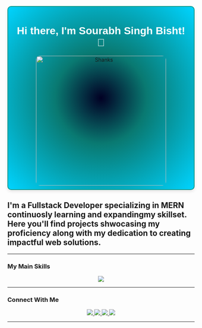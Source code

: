 

<div align="center" style="border: 2px solid #009688; width:350px height:350px; border-radius: 10px; box-shadow: 0 4px 8px rgba(0, 0, 0, 0.1); padding: 10px; background: radial-gradient(circle, rgba(2,0,36,1) 0%, rgba(9,121,113,1) 35%, rgba(0,212,255,1) 100%);">
  <h1 style="font-family: 'Trebuchet MS', sans-serif; color: white;">Hi there, I'm Sourabh Singh Bisht! 👋</h1>
  <img src="https://shorturl.at/In5Su" alt="Shanks" width="350" style="border-radius: 10px;" />
</div>

## I'm a Fullstack Developer specializing in MERN continuosly learning and expandingmy skillset. Here you'll find projects shwocasing my proficiency along with my dedication to creating impactful web solutions.

---

### My Main Skills

<p align="center">
  <a href="https://skillicons.dev">
    <img src="https://skillicons.dev/icons?i=js,html,css,bootstrap,tailwind,java,ts,nodejs,express,react,mongodb,mysql,sequelize,git,github,firebase,netlify,postman,vscode,vite&perline=10" />
  </a>
</p>

---

### Connect With Me

<p align="center">
  <a href="https://instagram.com/yourusername](https://www.instagram.com/nonsmoke_sanji/?locale=ne_NP&hl=ar">
    <img src="https://skillicons.dev/icons?i=instagram" />
  </a>
  <a href="https://linkedin.com/in/iamsourabh125/">
    <img src="https://skillicons.dev/icons?i=linkedin" />
  </a>
  <a href="mailto:cssourabh27@gmail.com">
    <img src="https://skillicons.dev/icons?i=gmail"/>
  </a>
  <a href="https://github.com/sourabhBisht27">
    <img src="https://skillicons.dev/icons?i=github" />
  </a>
</p>

---
